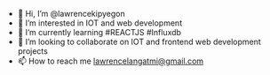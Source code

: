 - 👋 Hi, I’m @lawrencekipyegon
- 👀 I’m interested in IOT and web development
- 🌱 I’m currently learning #REACTJS #Influxdb
- 💞️ I’m looking to collaborate on IOT and frontend web development projects
- 📫 How to reach me lawrencelangatmi@gmail.com

<!---
lawrencekipyegon/lawrencekipyegon is a ✨ special ✨ repository because its `README.md` (this file) appears on your GitHub profile.
You can click the Preview link to take a look at your changes.
--->
